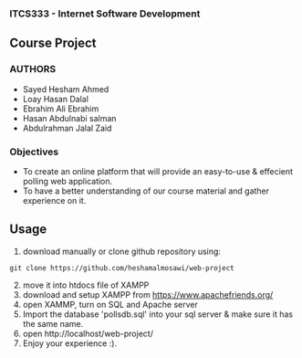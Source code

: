 ### ITCS333 - Internet Software Development

## Course Project

### AUTHORS

- Sayed Hesham Ahmed
- Loay Hasan Dalal
- Ebrahim Ali Ebrahim
- Hasan Abdulnabi salman
- Abdulrahman Jalal Zaid

### Objectives

- To create an online platform that will provide an easy-to-use & effecient polling web application.
- To have a better understanding of our course material and gather experience on it.

## Usage

1.  download manually or clone github repository using:

```
git clone https://github.com/heshamalmosawi/web-project
```

2.  move it into htdocs file of XAMPP
3.  download and setup XAMPP from https://www.apachefriends.org/
4.  open XAMMP, turn on SQL and Apache server
5.  Import the database 'pollsdb.sql' into your sql server & make sure it has the same name.
6.  open http://localhost/web-project/
7.  Enjoy your experience :).
